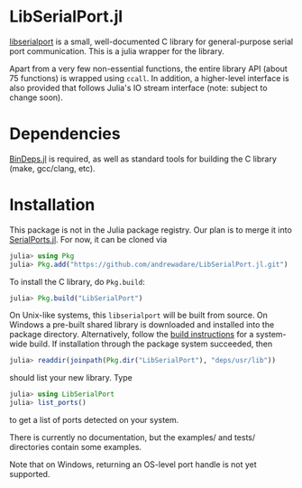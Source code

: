 # LibSerialPort.jl

[libserialport](http://sigrok.org/wiki/Libserialport) is a small, well-documented C library for general-purpose serial port communication. This is a julia wrapper for the library.

Apart from a very few non-essential functions, the entire library API (about 75 functions) is wrapped using `ccall`. In addition, a higher-level interface is also provided that follows Julia's IO stream interface (note: subject to change soon).


# Dependencies

[BinDeps.jl](https://github.com/JuliaLang/BinDeps.jl) is required, as well as standard tools for building the C library (make, gcc/clang, etc).


# Installation

This package is not in the Julia package registry. Our plan is to merge it into [SerialPorts.jl](https://github.com/JuliaIO/SerialPorts.jl). For now, it can be cloned via

```julia
julia> using Pkg
julia> Pkg.add("https://github.com/andrewadare/LibSerialPort.jl.git")
```

To install the C library, do `Pkg.build`:

```julia
julia> Pkg.build("LibSerialPort")
```

On Unix-like systems, this `libserialport` will be built from source. On Windows a pre-built shared library is downloaded and installed into the package directory. Alternatively, follow the [build instructions](http://sigrok.org/wiki/Libserialport) for a system-wide build. If installation through the package system succeeded, then

```julia
julia> readdir(joinpath(Pkg.dir("LibSerialPort"), "deps/usr/lib"))
```

should list your new library. Type

```julia
julia> using LibSerialPort
julia> list_ports()
```

to get a list of ports detected on your system.

There is currently no documentation, but the examples/ and tests/ directories contain some examples.

Note that on Windows, returning an OS-level port handle is not yet supported.

